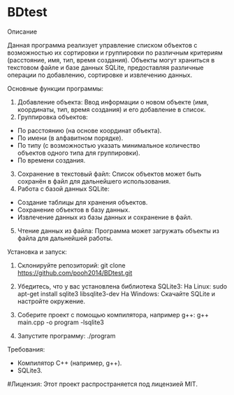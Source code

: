 # BDtest
Описание

Данная программа реализует управление списком объектов с возможностью их сортировки и группировки по различным критериям (расстояние, имя, тип, время создания). Объекты могут храниться в текстовом файле и базе данных SQLite, предоставляя различные операции по добавлению, сортировке и извлечению данных.

Основные функции программы:
1. Добавление объекта: Ввод информации о новом объекте (имя, координаты, тип, время создания) и его добавление в список.
2. Группировка объектов:
  - По расстоянию (на основе координат объекта).
  - По имени (в алфавитном порядке).
  - По типу (с возможностью указать минимальное количество объектов одного типа для группировки).
  - По времени создания.
3. Сохранение в текстовый файл: Список объектов может быть сохранён в файл для дальнейшего использования.
4. Работа с базой данных SQLite:
  - Создание таблицы для хранения объектов.
  - Сохранение объектов в базу данных.
  - Извлечение данных из базы данных и сохранение в файл.
5. Чтение данных из файла: Программа может загружать объекты из файла для дальнейшей работы.

Установка и запуск:
  1. Склонируйте репозиторий:
    git clone https://github.com/pooh2014/BDtest.git

  2. Убедитесь, что у вас установлена библиотека SQLite3:
    На Linux:
      sudo apt-get install sqlite3 libsqlite3-dev
    На Windows:
      Скачайте SQLite и настройте окружение.
  
  3. Соберите проект с помощью компилятора, например g++:
    g++ main.cpp -o program -lsqlite3
  
  4. Запустите программу:
    ./program

Требования:
  - Компилятор C++ (например, g++).
  - SQLite3.

#Лицензия:
Этот проект распространяется под лицензией MIT.
